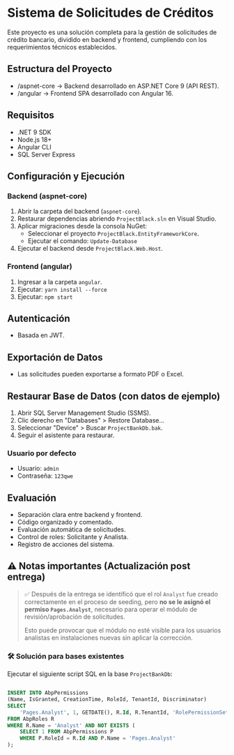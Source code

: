 # Sistema de Solicitudes de Créditos

Este proyecto es una solución completa para la gestión de solicitudes de crédito bancario, dividido en backend y frontend, cumpliendo con los requerimientos técnicos establecidos.

## Estructura del Proyecto

- /aspnet-core → Backend desarrollado en ASP.NET Core 9 (API REST).
- /angular → Frontend SPA desarrollado con Angular 16.

## Requisitos

- .NET 9 SDK
- Node.js 18+
- Angular CLI
- SQL Server Express

## Configuración y Ejecución

### Backend (aspnet-core)

1. Abrir la carpeta del backend (`aspnet-core`).
2. Restaurar dependencias abriendo `ProjectBlack.sln` en Visual Studio.
3. Aplicar migraciones desde la consola NuGet:
   - Seleccionar el proyecto `ProjectBlack.EntityFrameworkCore`.
   - Ejecutar el comando: `Update-Database`
4. Ejecutar el backend desde `ProjectBlack.Web.Host`.

### Frontend (angular)

1. Ingresar a la carpeta `angular`.
2. Ejecutar: `yarn install --force`
3. Ejecutar: `npm start`

## Autenticación

- Basada en JWT.

## Exportación de Datos

- Las solicitudes pueden exportarse a formato PDF o Excel.

## Restaurar Base de Datos (con datos de ejemplo)

1. Abrir SQL Server Management Studio (SSMS).
2. Clic derecho en "Databases" > Restore Database...
3. Seleccionar "Device" > Buscar `ProjectBankDb.bak`.
4. Seguir el asistente para restaurar.

### Usuario por defecto

- Usuario: `admin`
- Contraseña: `123qwe`

## Evaluación

- Separación clara entre backend y frontend.
- Código organizado y comentado.
- Evaluación automática de solicitudes.
- Control de roles: Solicitante y Analista.
- Registro de acciones del sistema.

## ⚠️ Notas importantes (Actualización post entrega)

> ✅ Después de la entrega se identificó que el rol `Analyst` fue creado correctamente en el proceso de seeding, pero **no se le asignó el permiso `Pages.Analyst`**, necesario para operar el módulo de revisión/aprobación de solicitudes.
>
> Esto puede provocar que el módulo no esté visible para los usuarios analistas en instalaciones nuevas sin aplicar la corrección.

### 🛠 Solución para bases existentes

Ejecutar el siguiente script SQL en la base `ProjectBankDb`:

```sql

INSERT INTO AbpPermissions
(Name, IsGranted, CreationTime, RoleId, TenantId, Discriminator)
SELECT
    'Pages.Analyst', 1, GETDATE(), R.Id, R.TenantId, 'RolePermissionSetting'
FROM AbpRoles R
WHERE R.Name = 'Analyst' AND NOT EXISTS (
    SELECT 1 FROM AbpPermissions P
    WHERE P.RoleId = R.Id AND P.Name = 'Pages.Analyst'
);
